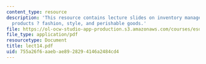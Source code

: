 ```yaml
---
content_type: resource
description: 'This resource contains lecture slides on inventory management: special
  products ? fashion, style, and perishable goods.'
file: https://ol-ocw-studio-app-production.s3.amazonaws.com/courses/esd-260j-logistics-systems-fall-2006/755a26f6aaebae8928294146a2484cd4_lect14.pdf
file_type: application/pdf
resourcetype: Document
title: lect14.pdf
uid: 755a26f6-aaeb-ae89-2829-4146a2484cd4
---
```

